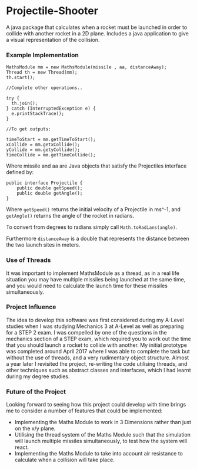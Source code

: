 # Projectile-Shooter

A java package that calculates when a rocket must be launched in order to collide with another rocket in a 2D plane.
Includes a java application to give a visual representation of the collision.

### Example Implementation

```
MathsModule mm = new MathsModule(missile , aa, distanceAway);
Thread th = new Thread(mm);
th.start();

//Complete other operations..

try {
  th.join();
} catch (InterruptedException e) {
  e.printStackTrace();
}

//To get outputs:

timeToStart = mm.getTimeToStart();
xCollide = mm.getxCollide();
yCollide = mm.getyCollide();
timeCollide = mm.getTimeCollide();
```

Where missile and aa are Java objects that satisfy the Projectiles interface defined by:

```
public interface Projectile {
    public double getSpeed();
    public double getAngle();
}
```

Where `getSpeed()` returns the initial velocity of a Projectile in ms^-1, and `getAngle()` returns the angle of the rocket in radians. 

To convert from  degrees to radians simply call `Math.toRadians(angle)`.

Furthermore `distanceAway` is a double that represents the distance between the two launch sites in meters. 

### Use of Threads

It was important to implement MathsModule as a thread, as in a real life situation you may have multiple missiles being launched at the same time, and you would need to calculate the launch time for these missiles simultaneously.

### Project Influence

The idea to develop this software was first considered during my A-Level studies when I was studying Mechanics 3 at A-Level as well as preparing for a STEP 2 exam. I was compelled by one of the questions in the mechanics section of a STEP exam, which required you to work out the time that you should launch a rocket to collide with another. My initial prototype was completed around April 2017 where I was able to complete the task but without the use of threads, and a very rudimentary object structure. Almost a year later I revisited the project, re-writing the code utilising threads, and other techniques such as abstract classes and interfaces, which I had learnt during my degree studies.

### Future of the Project

Looking forward to seeing how this project could develop with time brings me to consider a number of features that could be implemented:

* Implementing the Maths Module to work in 3 Dimensions rather than just on the x/y plane.
* Utilising the thread system of the Maths Module such that the simulation will launch multiple missiles simultaneously, to test how the system will react.
* Implementing the Maths Module to take into account air resistance to calculate when a collision will take place.
